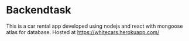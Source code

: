 # Backendtask
This is a car rental app developed using nodejs and react with mongoose atlas for database. Hosted at https://whitecars.herokuapp.com/
